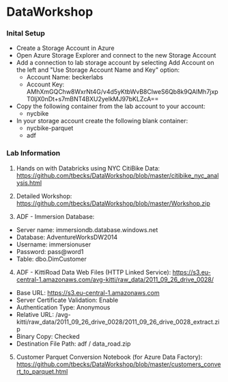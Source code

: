 # DataWorkshop #

### Inital Setup ###

* Create a Storage Account in Azure
* Open Azure Storage Explorer and connect to the new Storage Account
* Add a connection to lab storage account by selecting Add Account on the left and "Use Storage Account Name and Key" option:
  * Account Name: beckerlabs
  * Account Key: AMhXmGQChw8WxrNt4G/v4d5yKtbWvB8ClweS6Qb8k9QAlMh7jxpT0ljX0nDt+s7mBNT4BXU2yelkMJ97bKLZcA== 
* Copy the following container from the lab account to your account: 
  * nycbike
* In your storage account create the following blank container:
  * nycbike-parquet
  * adf

### Lab Information ###

1. Hands on with Databricks using NYC CitiBike Data: https://github.com/tbecks/DataWorkshop/blob/master/citibike_nyc_analysis.html

2. Detailed Workshop: https://github.com/tbecks/DataWorkshop/blob/master/Workshop.zip

3. ADF - Immersion Database: 
* Server name: immersiondb.database.windows.net
* Database: AdventureWorksDW2014
* Username: immersionuser
* Password: pass@word1
* Table: dbo.DimCustomer

4. ADF - KittiRoad Data Web Files (HTTP Linked Service): https://s3.eu-central-1.amazonaws.com/avg-kitti/raw_data/2011_09_26_drive_0028/
* Base URL: https://s3.eu-central-1.amazonaws.com
* Server Certificate Validation: Enable
* Authentication Type: Anonymous
* Relative URL: /avg-kitti/raw_data/2011_09_26_drive_0028/2011_09_26_drive_0028_extract.zip
* Binary Copy: Checked
* Destination File Path: adf / data_road.zip

5. Customer Parquet Conversion Notebook (for Azure Data Factory): https://github.com/tbecks/DataWorkshop/blob/master/customers_convert_to_parquet.html

